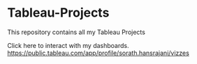 # Tableau-Projects
This repository contains all my Tableau Projects

Click here to interact with my dashboards.
https://public.tableau.com/app/profile/sorath.hansrajani/vizzes
